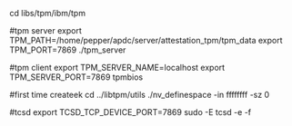 cd libs/tpm/ibm/tpm

#tpm server
export TPM_PATH=/home/pepper/apdc/server/attestation_tpm/tpm_data
export TPM_PORT=7869
./tpm_server

#tpm client
export TPM_SERVER_NAME=localhost
export TPM_SERVER_PORT=7869
tpmbios

#first time
createek
cd ../libtpm/utils
./nv_definespace -in ffffffff -sz 0

#tcsd
export TCSD_TCP_DEVICE_PORT=7869
sudo -E tcsd -e -f
